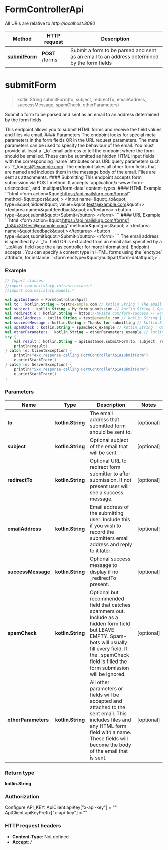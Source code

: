 # FormControllerApi

All URIs are relative to *http://localhost:8080*

Method | HTTP request | Description
------------- | ------------- | -------------
[**submitForm**](FormControllerApi#submitForm) | **POST** /forms | Submit a form to be parsed and sent as an email to an address determined by the form fields


<a name="submitForm"></a>
# **submitForm**
> kotlin.String submitForm(to, subject, redirectTo, emailAddress, successMessage, spamCheck, otherParameters)

Submit a form to be parsed and sent as an email to an address determined by the form fields

This endpoint allows you to submit HTML forms and receive the field values and files via email.   #### Parameters The endpoint looks for special meta parameters in the form fields OR in the URL request parameters. The meta parameters can be used to specify the behaviour of the email.   You must provide at-least a &#x60;_to&#x60; email address to tell the endpoint where the form should be emailed. These can be submitted as hidden HTML input fields with the corresponding &#x60;name&#x60; attributes or as URL query parameters such as &#x60;?_to&#x3D;test@example.com&#x60;  The endpoint takes all other form fields that are named and includes them in the message body of the email. Files are sent as attachments.  #### Submitting This endpoint accepts form submission via POST method. It accepts &#x60;application/x-www-form-urlencoded&#x60;, and &#x60;multipart/form-data&#x60; content-types.  #### HTML Example &#x60;&#x60;&#x60;html &lt;form    action&#x3D;\&quot;https://api.mailslurp.com/forms\&quot;   method&#x3D;\&quot;post\&quot; &gt;   &lt;input name&#x3D;\&quot;_to\&quot; type&#x3D;\&quot;hidden\&quot; value&#x3D;\&quot;test@example.com\&quot;/&gt;   &lt;textarea name&#x3D;\&quot;feedback\&quot;&gt;&lt;/textarea&gt;   &lt;button type&#x3D;\&quot;submit\&quot;&gt;Submit&lt;/button&gt; &lt;/form&gt; &#x60;&#x60;&#x60;  #### URL Example &#x60;&#x60;&#x60;html &lt;form    action&#x3D;\&quot;https://api.mailslurp.com/forms?_to&#x3D;test@example.com\&quot;   method&#x3D;\&quot;post\&quot; &gt;   &lt;textarea name&#x3D;\&quot;feedback\&quot;&gt;&lt;/textarea&gt;   &lt;button type&#x3D;\&quot;submit\&quot;&gt;Submit&lt;/button&gt; &lt;/form&gt; &#x60;&#x60;&#x60;    The email address is specified by a &#x60;_to&#x60; field OR is extracted from an email alias specified by a &#x60;_toAlias&#x60; field (see the alias controller for more information).  Endpoint accepts .  You can specify a content type in HTML forms using the &#x60;enctype&#x60; attribute, for instance: &#x60;&lt;form enctype&#x3D;\&quot;multipart/form-data\&quot;&gt;&#x60;.  

### Example
```kotlin
// Import classes:
//import com.mailslurp.infrastructure.*
//import com.mailslurp.models.*

val apiInstance = FormControllerApi()
val to : kotlin.String = test@example.com // kotlin.String | The email address that submitted form should be sent to.
val subject : kotlin.String = My form submission // kotlin.String | Optional subject of the email that will be sent.
val redirectTo : kotlin.String = https://mysite.com/form-success // kotlin.String | Optional URL to redirect form submitter to after submission. If not present user will see a success message.
val emailAddress : kotlin.String = test@example.com // kotlin.String | Email address of the submitting user. Include this if you wish to record the submitters email address and reply to it later.
val successMessage : kotlin.String = Thanks for submitting // kotlin.String | Optional success message to display if no _redirectTo present.
val spamCheck : kotlin.String = spamCheck_example // kotlin.String | Optional but recommended field that catches spammers out. Include as a hidden form field but LEAVE EMPTY. Spam-bots will usually fill every field. If the _spamCheck field is filled the form submission will be ignored.
val otherParameters : kotlin.String = otherParameters_example // kotlin.String | All other parameters or fields will be accepted and attached to the sent email. This includes files and any HTML form field with a name. These fields will become the body of the email that is sent.
try {
    val result : kotlin.String = apiInstance.submitForm(to, subject, redirectTo, emailAddress, successMessage, spamCheck, otherParameters)
    println(result)
} catch (e: ClientException) {
    println("4xx response calling FormControllerApi#submitForm")
    e.printStackTrace()
} catch (e: ServerException) {
    println("5xx response calling FormControllerApi#submitForm")
    e.printStackTrace()
}
```

### Parameters

Name | Type | Description  | Notes
------------- | ------------- | ------------- | -------------
 **to** | **kotlin.String**| The email address that submitted form should be sent to. | [optional]
 **subject** | **kotlin.String**| Optional subject of the email that will be sent. | [optional]
 **redirectTo** | **kotlin.String**| Optional URL to redirect form submitter to after submission. If not present user will see a success message. | [optional]
 **emailAddress** | **kotlin.String**| Email address of the submitting user. Include this if you wish to record the submitters email address and reply to it later. | [optional]
 **successMessage** | **kotlin.String**| Optional success message to display if no _redirectTo present. | [optional]
 **spamCheck** | **kotlin.String**| Optional but recommended field that catches spammers out. Include as a hidden form field but LEAVE EMPTY. Spam-bots will usually fill every field. If the _spamCheck field is filled the form submission will be ignored. | [optional]
 **otherParameters** | **kotlin.String**| All other parameters or fields will be accepted and attached to the sent email. This includes files and any HTML form field with a name. These fields will become the body of the email that is sent. | [optional]

### Return type

**kotlin.String**

### Authorization


Configure API_KEY:
    ApiClient.apiKey["x-api-key"] = ""
    ApiClient.apiKeyPrefix["x-api-key"] = ""

### HTTP request headers

 - **Content-Type**: Not defined
 - **Accept**: */*


